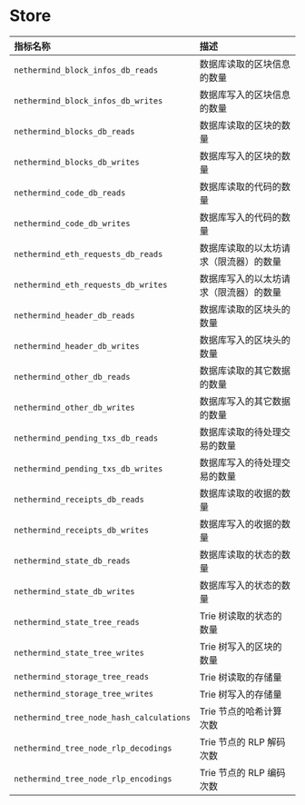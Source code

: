 # Store

| 指标名称 | 描述 |
| :--- | :--- |
| `nethermind_block_infos_db_reads` | 数据库读取的区块信息的数量 |
| `nethermind_block_infos_db_writes` | 数据库写入的区块信息的数量 |
| `nethermind_blocks_db_reads` | 数据库读取的区块的数量 |
| `nethermind_blocks_db_writes` | 数据库写入的区块的数量 |
| `nethermind_code_db_reads` | 数据库读取的代码的数量 |
| `nethermind_code_db_writes` | 数据库写入的代码的数量 |
| `nethermind_eth_requests_db_reads` | 数据库读取的以太坊请求（限流器）的数量 |
| `nethermind_eth_requests_db_writes` | 数据库写入的以太坊请求（限流器）的数量 |
| `nethermind_header_db_reads` | 数据库读取的区块头的数量 |
| `nethermind_header_db_writes` | 数据库写入的区块头的数量 |
| `nethermind_other_db_reads` | 数据库读取的其它数据的数量 |
| `nethermind_other_db_writes` | 数据库写入的其它数据的数量 |
| `nethermind_pending_txs_db_reads` | 数据库读取的待处理交易的数量 |
| `nethermind_pending_txs_db_writes` | 数据库写入的待处理交易的数量 |
| `nethermind_receipts_db_reads` | 数据库读取的收据的数量 |
| `nethermind_receipts_db_writes` | 数据库写入的收据的数量 |
| `nethermind_state_db_reads` | 数据库读取的状态的数量 |
| `nethermind_state_db_writes` | 数据库写入的状态的数量 |
| `nethermind_state_tree_reads` | Trie 树读取的状态的数量 |
| `nethermind_state_tree_writes` | Trie 树写入的区块的数量 |
| `nethermind_storage_tree_reads` | Trie 树读取的存储量 |
| `nethermind_storage_tree_writes` | Trie 树写入的存储量 |
| `nethermind_tree_node_hash_calculations` | Trie 节点的哈希计算次数 |
| `nethermind_tree_node_rlp_decodings` | Trie 节点的 RLP 解码次数 |
| `nethermind_tree_node_rlp_encodings` | Trie 节点的 RLP 编码次数 |

